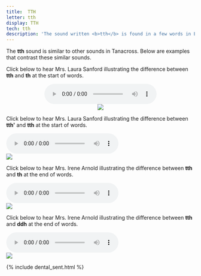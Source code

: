 ```yaml
---
title:  TTH
letter: tth
display: TTH
tech: tth
description: 'The sound written <b>tth</b> is found in a few words in English: it is the last sound in careful pronunciation of "eighth", as if it were spelled eight-th. This sound should not be confused with <b>th</b>.'	
---
```



	


The <b>tth</b> sound is similar to other sounds in Tanacross. Below are examples that contrast these similar sounds.


Click below to hear Mrs. Laura Sanford illustrating the difference between <b>tth</b> and <b>th</b> at the start of words.


<center>
<audio controls src="{{ site.baseurl }}/assets/audio/tth_th_comp_ls.mp3" type="audio/mpeg">Your browser does not support the audio element.</audio><br/><img src="{{ site.baseurl }}/assets/gif//tth_th_comp.gif" border="0">
</center>

Click below to hear Mrs. Laura Sanford illustrating the difference between <b>tth'</b> and <b>tth</b> at the start of words.


<div class="audiobox">
<div class="audio">
<audio controls src="{{ site.baseurl }}/assets/audio/tth_glot_tth_comp_ls.mp3" type="audio/mpeg">Your browser does not support the audio element.</audio>
</div>
<div class="text">
<img src="{{ site.baseurl }}/assets/gif//tth_glot_tth_comp.gif" border="0" />
</div>
</div>

Click below to hear Mrs. Irene Arnold illustrating the difference between <b>tth</b> and <b>th</b> at the end of words.

<div class="audiobox">
<div class="audio">
<audio controls src="{{ site.baseurl }}/assets/audio/tth_th_final_comp.mp3" type="audio/mpeg">Your browser does not support the audio element.</audio>
</div>
<div class="text">
<img src="{{ site.baseurl }}/assets/gif//tth_th_final_comp.gif" border="0" />
</div>
</div>

Click below to hear Mrs. Irene Arnold illustrating the difference between <b>tth</b> and <b>ddh</b> at the end of words.


<div class="audiobox">
<div class="audio">
<audio controls src="{{ site.baseurl }}/assets/audio/tth_ddh_fnl_cmp.mp3" type="audio/mpeg">Your browser does not support the audio element.</audio>
</div>
<div class="text">
<img src="{{ site.baseurl }}/assets/gif//tth_ddh_fnl_cmp.gif" border="0" />
</div>
</div>


{% include dental_sent.html %}
						